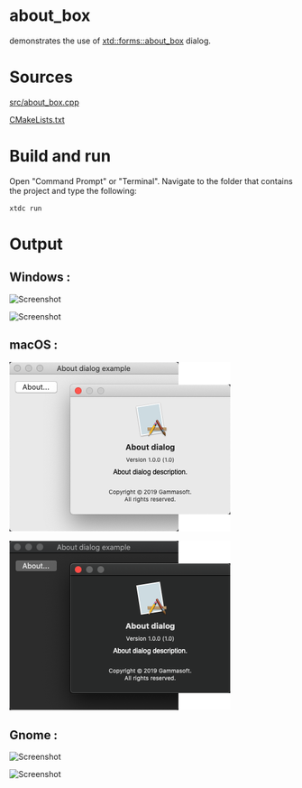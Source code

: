 # about_box

demonstrates the use of [xtd::forms::about_box](../../../../src/xtd.forms/include/xtd/forms/about_box.h) dialog.

# Sources

[src/about_box.cpp](src/about_box.cpp)

[CMakeLists.txt](CMakeLists.txt)

# Build and run

Open "Command Prompt" or "Terminal". Navigate to the folder that contains the project and type the following:

```shell
xtdc run
```

# Output

## Windows :

![Screenshot](../../../../docs/pictures/examples/about_box_w.png)

![Screenshot](../../../../docs/pictures/examples/about_box_wd.png)

## macOS :

![Screenshot](../../../../docs/pictures/examples/about_box_m.png)

![Screenshot](../../../../docs/pictures/examples/about_box_md.png)

## Gnome :

![Screenshot](../../../../docs/pictures/examples/about_box_g.png)

![Screenshot](../../../../docs/pictures/examples/about_box_gd.png)

